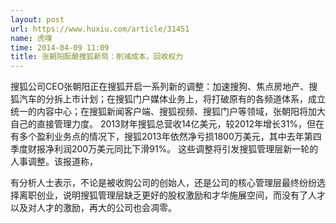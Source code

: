 ```yaml
---
layout: post
url: https://www.huxiu.com/article/31451
name: 虎嗅
time: 2014-04-09 11:09
title: 张朝阳酝酿搜狐新局：削减成本，回收权力
---
```

搜狐公司CEO张朝阳正在搜狐开启一系列新的调整：加速搜狗、焦点房地产、搜狐汽车的分拆上市计划；在搜狐门户媒体业务上，将打破原有的各频道体系，成立统一的内容中心；在搜狐新闻客户端、搜狐视频、搜狐门户等领域，张朝阳将加大自己的直接管理力度。 2013财年搜狐总营收14亿美元，较2012年增长31%，但在有多个盈利业务点的情况下，搜狐2013年依然净亏损1800万美元，其中去年第四季度财报净利润200万美元同比下滑91%。 这些调整将引发搜狐管理层新一轮的人事调整。该报道称，

有分析人士表示，不论是被收购公司的创始人，还是公司的核心管理层最终纷纷选择离职创业，说明搜狐管理层缺乏更好的股权激励和才华施展空间，而没有了人才以及对人才的激励，再大的公司也会凋零。

